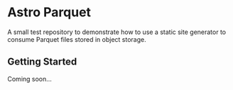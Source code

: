 # Astro Parquet

A small test repository to demonstrate how to use a static site generator to consume Parquet files stored in object storage.

## Getting Started

Coming soon...
